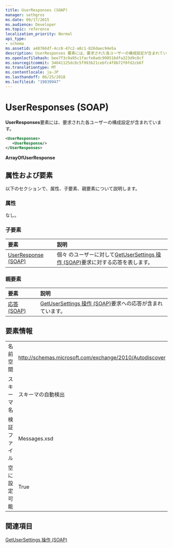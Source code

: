 ```yaml
---
title: UserResponses (SOAP)
manager: sethgros
ms.date: 09/17/2015
ms.audience: Developer
ms.topic: reference
localization_priority: Normal
api_type:
- schema
ms.assetid: a48766df-4cc8-47c2-a8c1-826daec94e5a
description: UserResponses 要素には、要求された各ユーザーの構成設定が含まれています。
ms.openlocfilehash: bee7f3c9a95c1facfe0adc990516dfa323d9c8cf
ms.sourcegitcommit: 34041125dc8c5f993b21cebfc4f8b72f0fd2cb6f
ms.translationtype: MT
ms.contentlocale: ja-JP
ms.lasthandoff: 06/25/2018
ms.locfileid: "19839947"
---
```

# <a name="userresponses-soap"></a>UserResponses (SOAP)

**UserResponses**要素には、要求された各ユーザーの構成設定が含まれています。 
  
```XML
<UserResponses>
   <UserResponse/>
</UserResponses>
```

 **ArrayOfUserResponse**
## <a name="attributes-and-elements"></a>属性および要素

以下のセクションで、属性、子要素、親要素について説明します。
  
### <a name="attributes"></a>属性

なし。
  
### <a name="child-elements"></a>子要素

|**要素**|**説明**|
|:-----|:-----|
|[UserResponse (SOAP)](userresponse-soap.md) <br/> |個々 のユーザーに対して[GetUserSettings 操作 (SOAP)](getusersettings-operation-soap.md)要求に対する応答を表します。  <br/> |
   
### <a name="parent-elements"></a>親要素

|**要素**|**説明**|
|:-----|:-----|
|[応答 (SOAP)](response-soap.md) <br/> |[GetUserSettings 操作 (SOAP)](getusersettings-operation-soap.md)要求への応答が含まれています。  <br/> |
   
## <a name="element-information"></a>要素情報

|||
|:-----|:-----|
|名前空間  <br/> |http://schemas.microsoft.com/exchange/2010/Autodiscover  <br/> |
|スキーマ名  <br/> |スキーマの自動検出  <br/> |
|検証ファイル  <br/> |Messages.xsd  <br/> |
|空に設定可能  <br/> |True  <br/> |
   
## <a name="see-also"></a>関連項目



[GetUserSettings 操作 (SOAP)](getusersettings-operation-soap.md)


